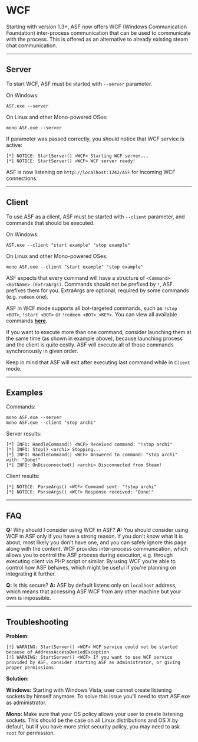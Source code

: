 # WCF

Starting with version 1.3+, ASF now offers WCF (Windows Communication Foundation) inter-process communication that can be used to communicate with the process. This is offered as an alternative to already existing steam chat communication.

---

## Server

To start WCF, ASF must be started with ```--server``` parameter.

On Windows:
```
ASF.exe --server
```

On Linux and other Mono-powered OSes:
```
mono ASF.exe --server
```

If parameter was passed correctly, you should notice that WCF service is active:
```
[*] NOTICE: StartServer() <WCF> Starting WCF server...
[*] NOTICE: StartServer() <WCF> WCF server ready!
```

ASF is now listening on ```http://localhost:1242/ASF``` for incoming WCF connections.

---

## Client

To use ASF as a client, ASF must be started with ```--client``` parameter, and commands that should be executed.

On Windows:
```
ASF.exe --client "start example" "stop example"
```

On Linux and other Mono-powered OSes:
```
mono ASF.exe --client "start example" "stop example"
```

ASF expects that every command will have a structure of ```<Command> <BotName> (ExtraArgs)```. Commands should not be prefixed by ```!```, ASF prefixes them for you. ExtraArgs are optional, required by some commands (e.g. ```redeem``` one).

ASF in WCF mode supports all bot-targeted commands, such as ```!stop <BOT>```, ```!start <BOT>``` or ```!redeem <BOT> <KEY>```. You can view all available commands **[here](https://github.com/JustArchi/ArchiSteamFarm/wiki/Commands)**.

If you want to execute more than one command, consider launching them at the same time (as shown in example above), because launching process and the client is quite costly. ASF will execute all of those commands synchronously in given order.

Keep in mind that ASF will exit after executing last command while in ```Client``` mode.

---

## Examples

Commands:
```
mono ASF.exe --server
mono ASF.exe --client "stop archi"
```

Server results:
```
[*] INFO: HandleCommand() <WCF> Received command: "!stop archi"
[*] INFO: Stop() <archi> Stopping...
[*] INFO: HandleCommand() <WCF> Answered to command: "stop archi" with: "Done!"
[*] INFO: OnDisconnected() <archi> Disconnected from Steam!
```

Client results:
```
[*] NOTICE: ParseArgs() <WCF> Command sent: "!stop archi"
[*] NOTICE: ParseArgs() <WCF> Response received: "Done!"
```

---

## FAQ

**Q:** Why should I consider using WCF in ASF?
**A:** You should consider using WCF in ASF only if you have a strong reason. If you don't know what it is about, most likely you don't have one, and you can safely ignore this page along with the content. WCF provides inter-process communication, which allows you to control the ASF process during execution, e.g. through executing client via PHP script or similar. By using WCF you're able to control how ASF behaves, which might be useful if you're planning on integrating it further.

**Q:** Is this secure?
**A:** ASF by default listens only on ```localhost``` address, which means that accessing ASF WCF from any other machine but your own is impossible.

---

## Troubleshooting

**Problem:**
```
[!] WARNING: StartServer() <WCF> WCF service could not be started because of AddressAccessDeniedException
[!] WARNING: StartServer() <WCF> If you want to use WCF service provided by ASF, consider starting ASF as administrator, or giving proper permissions
```

**Solution:**

**Windows:** Starting with Windows Vista, user cannot create listening sockets by himself anymore. To solve this issue you'll need to start ASF.exe as administrator.

**Mono:** Make sure that your OS policy allows your user to create listening sockets. This should be the case on all Linux distributions and OS X by default, but if you have more strict security policy, you may need to ask ```root``` for permission.